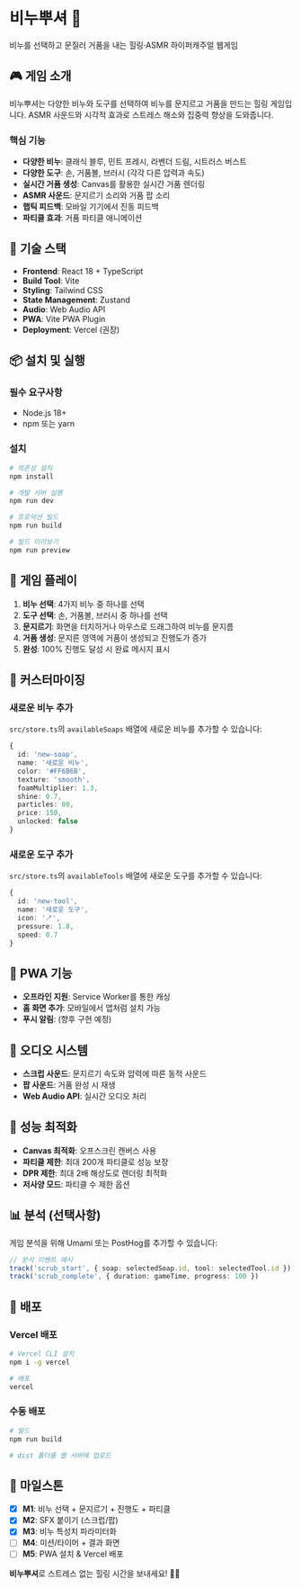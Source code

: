 # 비누뿌셔 🧼

비누를 선택하고 문질러 거품을 내는 힐링·ASMR 하이퍼캐주얼 웹게임

## 🎮 게임 소개

비누뿌셔는 다양한 비누와 도구를 선택하여 비누를 문지르고 거품을 만드는 힐링 게임입니다. 
ASMR 사운드와 시각적 효과로 스트레스 해소와 집중력 향상을 도와줍니다.

### 핵심 기능
- **다양한 비누**: 클래식 블루, 민트 프레시, 라벤더 드림, 시트러스 버스트
- **다양한 도구**: 손, 거품볼, 브러시 (각각 다른 압력과 속도)
- **실시간 거품 생성**: Canvas를 활용한 실시간 거품 렌더링
- **ASMR 사운드**: 문지르기 소리와 거품 팝 소리
- **햅틱 피드백**: 모바일 기기에서 진동 피드백
- **파티클 효과**: 거품 파티클 애니메이션

## 🚀 기술 스택

- **Frontend**: React 18 + TypeScript
- **Build Tool**: Vite
- **Styling**: Tailwind CSS
- **State Management**: Zustand
- **Audio**: Web Audio API
- **PWA**: Vite PWA Plugin
- **Deployment**: Vercel (권장)

## 📦 설치 및 실행

### 필수 요구사항
- Node.js 18+ 
- npm 또는 yarn

### 설치
```bash
# 의존성 설치
npm install

# 개발 서버 실행
npm run dev

# 프로덕션 빌드
npm run build

# 빌드 미리보기
npm run preview
```

## 🎯 게임 플레이

1. **비누 선택**: 4가지 비누 중 하나를 선택
2. **도구 선택**: 손, 거품볼, 브러시 중 하나를 선택
3. **문지르기**: 화면을 터치하거나 마우스로 드래그하여 비누를 문지름
4. **거품 생성**: 문지른 영역에 거품이 생성되고 진행도가 증가
5. **완성**: 100% 진행도 달성 시 완료 메시지 표시

## 🎨 커스터마이징

### 새로운 비누 추가
`src/store.ts`의 `availableSoaps` 배열에 새로운 비누를 추가할 수 있습니다:

```typescript
{
  id: 'new-soap',
  name: '새로운 비누',
  color: '#FF6B6B',
  texture: 'smooth',
  foamMultiplier: 1.3,
  shine: 0.7,
  particles: 80,
  price: 150,
  unlocked: false
}
```

### 새로운 도구 추가
`src/store.ts`의 `availableTools` 배열에 새로운 도구를 추가할 수 있습니다:

```typescript
{
  id: 'new-tool',
  name: '새로운 도구',
  icon: '🪥',
  pressure: 1.8,
  speed: 0.7
}
```

## 📱 PWA 기능

- **오프라인 지원**: Service Worker를 통한 캐싱
- **홈 화면 추가**: 모바일에서 앱처럼 설치 가능
- **푸시 알림**: (향후 구현 예정)

## 🎵 오디오 시스템

- **스크럽 사운드**: 문지르기 속도와 압력에 따른 동적 사운드
- **팝 사운드**: 거품 완성 시 재생
- **Web Audio API**: 실시간 오디오 처리

## 🔧 성능 최적화

- **Canvas 최적화**: 오프스크린 캔버스 사용
- **파티클 제한**: 최대 200개 파티클로 성능 보장
- **DPR 제한**: 최대 2배 해상도로 렌더링 최적화
- **저사양 모드**: 파티클 수 제한 옵션

## 📊 분석 (선택사항)

게임 분석을 위해 Umami 또는 PostHog를 추가할 수 있습니다:

```typescript
// 분석 이벤트 예시
track('scrub_start', { soap: selectedSoap.id, tool: selectedTool.id })
track('scrub_complete', { duration: gameTime, progress: 100 })
```

## 🚀 배포

### Vercel 배포
```bash
# Vercel CLI 설치
npm i -g vercel

# 배포
vercel
```

### 수동 배포
```bash
# 빌드
npm run build

# dist 폴더를 웹 서버에 업로드
```

## 🎯 마일스톤

- [x] **M1**: 비누 선택 + 문지르기 + 진행도 + 파티클
- [x] **M2**: SFX 붙이기 (스크럽/팝)
- [x] **M3**: 비누 특성치 파라미터화
- [ ] **M4**: 미션/타이머 + 결과 화면
- [ ] **M5**: PWA 설치 & Vercel 배포

**비누뿌셔**로 스트레스 없는 힐링 시간을 보내세요! 🧼✨


